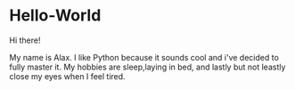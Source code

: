 # Hello-World

Hi there!

My name is Alax. I like Python because it sounds cool and i've decided to fully master it.
My hobbies are sleep,laying in bed, and lastly but not leastly close my eyes when I feel tired.
